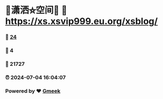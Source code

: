 # 🤠潇洒⛤空间🤠 :link: https://xs.xsvip999.eu.org/xsblog/ 
### :page_facing_up: [24](https://xs.xsvip999.eu.org/xsblog//tag.html) 
### :speech_balloon: 4 
### :hibiscus: 21727 
### :alarm_clock: 2024-07-04 16:04:07 
### Powered by :heart: [Gmeek](https://github.com/Meekdai/Gmeek)
